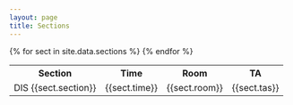 ```yaml
---
layout: page
title: Sections
---
```


<table>
  <tr>
    <th>Section</th>
    <th>Time</th>
    <th>Room</th>
    <th>TA</th>
  </tr>
  {% for sect in site.data.sections %}
  <tr>
  	<td>DIS {{sect.section}}</td>
  	<td>{{sect.time}}</td>
  	<td>{{sect.room}}</td>
  	<td>{{sect.tas}}</td>
  </tr>
  {% endfor %}
</table>